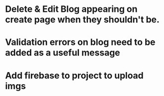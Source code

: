 # Delete  & Edit Blog appearing on create page when they shouldn't be.

# Validation errors on blog need to be added as a useful message

# Add firebase to project to upload imgs